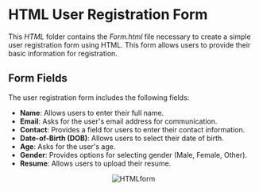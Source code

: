 
# HTML User Registration Form

This *HTML* folder contains the *Form.html* file necessary to create a simple user registration form using HTML. This form allows users to provide their basic information for registration. 

## Form Fields

The user registration form includes the following fields:

- **Name**: Allows users to enter their full name.
- **Email**: Asks for the user's email address for communication.
- **Contact**: Provides a field for users to enter their contact information.
- **Date-of-Birth (DOB)**: Allows users to select their date of birth.
- **Age**: Asks for the user's age.
- **Gender**: Provides options for selecting gender (Male, Female, Other).
- **Resume**: Allows users to upload their resume.

<p align="center">
<img alt="HTMLform" src="https://github.com/niveditakaur/Triweb-Learning/assets/120108968/b8c02f5d-2c5e-4e38-b5a3-5ed91858c837">
</p>
